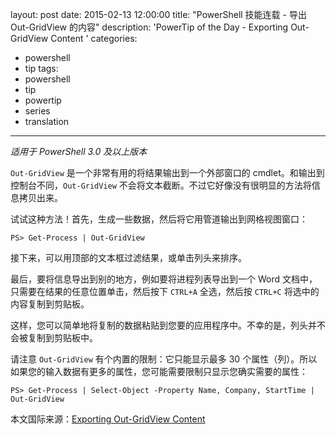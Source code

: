 layout: post
date: 2015-02-13 12:00:00
title: "PowerShell 技能连载 - 导出 Out-GridView 的内容"
description: 'PowerTip of the Day - Exporting Out-GridView Content '
categories:
- powershell
- tip
tags:
- powershell
- tip
- powertip
- series
- translation
---
_适用于 PowerShell 3.0 及以上版本_

`Out-GridView` 是一个非常有用的将结果输出到一个外部窗口的 cmdlet。和输出到控制台不同，`Out-GridView` 不会将文本截断。不过它好像没有很明显的方法将信息拷贝出来。

试试这种方法！首先，生成一些数据，然后将它用管道输出到网格视图窗口：

    PS> Get-Process | Out-GridView 

接下来，可以用顶部的文本框过滤结果，或单击列头来排序。

最后，要将信息导出到别的地方，例如要将进程列表导出到一个 Word 文档中，只需要在结果的任意位置单击，然后按下 `CTRL+A` 全选，然后按 `CTRL+C` 将选中的内容复制到剪贴板。

这样，您可以简单地将复制的数据粘贴到您要的应用程序中。不幸的是，列头并不会被复制到剪贴板中。

请注意 `Out-GridView` 有个内置的限制：它只能显示最多 30 个属性（列）。所以如果您的输入数据有更多的属性，您可能需要限制只显示您确实需要的属性：

    PS> Get-Process | Select-Object -Property Name, Company, StartTime | Out-GridView

<!--more-->
本文国际来源：[Exporting Out-GridView Content ](http://community.idera.com/powershell/powertips/b/tips/posts/exporting-out-gridview-content)
